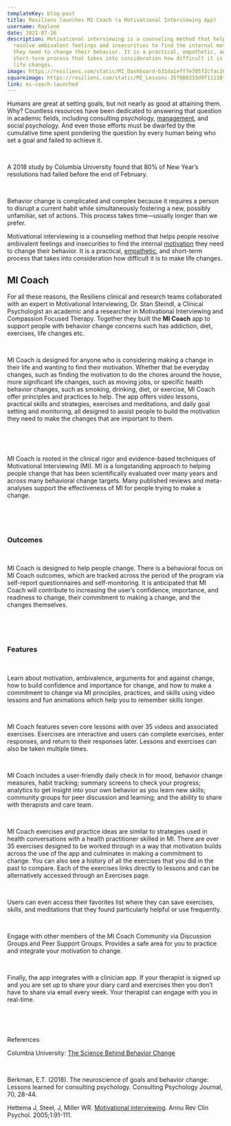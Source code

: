 ```yaml
---
templateKey: blog-post
title: Resiliens launches MI Coach (a Motivational Interviewing App)
username: Raylene
date: 2021-07-26
description: Motivational interviewing is a counseling method that helps people
  resolve ambivalent feelings and insecurities to find the internal motivation
  they need to change their behavior. It is a practical, empathetic, and
  short-term process that takes into consideration how difficult it is to make
  life changes.
image: https://resiliens.com/static/MI_Dashboard-b31da1eff7e705f2cfac26d90104d75c.png
squareimage: https://resiliens.com/static/MI_Lessons-35f080333d9f11138fe210dab2e2b396.png
link: mi-coach-launched
---
```

Humans are great at setting goals, but not nearly as good at attaining them. Why? Countless resources have been dedicated to answering that question in academic fields, including consulting psychology, [management](https://www.psychologytoday.com/us/basics/leadership "Psychology Today looks at management"), and social psychology. And even those efforts must be dwarfed by the cumulative time spent pondering the question by every human being who set a goal and failed to achieve it.

 

A 2018 study by Columbia University found that 80% of New Year’s resolutions had failed before the end of February.

 

Behavior change is complicated and complex because it requires a person to disrupt a current habit while simultaneously fostering a new, possibly unfamiliar, set of actions. This process takes time—usually longer than we prefer.

Motivational interviewing is a counseling method that helps people resolve ambivalent feelings and insecurities to find the internal [motivation](https://www.psychologytoday.com/us/basics/motivation "Psychology Today looks at motivation") they need to change their behavior. It is a practical, [empathetic](https://www.psychologytoday.com/us/basics/empathy "Psychology Today looks at empathetic"), and short-term process that takes into consideration how difficult it is to make life changes.



## MI Coach



For all these reasons, the Resiliens clinical and research teams collaborated with an expert in Motivational Interviewing, Dr. Stan Steindl, a Clinical Psychologist an academic and a researcher in Motivational Interviewing and Compassion Focused Therapy. Together they built the **MI Coach** app to support people with behavior change concerns such has addiction, diet, exercises, life changes etc.

 

MI Coach is designed for anyone who is considering making a change in their life and wanting to find their motivation. Whether that be everyday changes, such as finding the motivation to do the chores around the house, more significant life changes, such as moving jobs, or specific health behavior changes, such as smoking, drinking, diet, or exercise, MI Coach offer principles and practices to help. The app offers video lessons, practical skills and strategies, exercises and meditations, and daily goal setting and monitoring, all designed to assist people to build the motivation they need to make the changes that are important to them.

 

 

MI Coach is rooted in the clinical rigor and evidence-based techniques of Motivational Interviewing (MI). MI is a longstanding approach to helping people change that has been scientifically evaluated over many years and across many behavioral change targets. Many published reviews and meta-analyses support the effectiveness of MI for people trying to make a change.

 

 

### Outcomes

 

MI Coach is designed to help people change. There is a behavioral focus on MI Coach outcomes, which are tracked across the period of the program via self-report questionnaires and self-monitoring. It is anticipated that MI Coach will contribute to increasing the user’s confidence, importance, and readiness to change, their commitment to making a change, and the changes themselves.

 

 

### Features

 

Learn about motivation, ambivalence, arguments for and against change, how to build confidence and importance for change, and how to make a commitment to change via MI principles, practices, and skills using video lessons and fun animations which help you to remember skills longer.

 

MI Coach features seven core lessons with over 35 videos and associated exercises. Exercises are interactive and users can complete exercises, enter responses, and return to their responses later. Lessons and exercises can also be taken multiple times.

 

MI Coach includes a user-friendly daily check in for mood, behavior change measures, habit tracking; summary screens to check your progress; analytics to get insight into your own behavior as you learn new skills; community groups for peer discussion and learning; and the ability to share with therapists and care team.

 

MI Coach exercises and practice ideas are similar to strategies used in health conversations with a health practitioner skilled in MI. There are over 35 exercises designed to be worked through in a way that motivation builds across the use of the app and culminates in making a commitment to change. You can also see a history of all the exercises that you did in the past to compare. Each of the exercises links directly to lessons and can be alternatively accessed through an Exercises page.

 

Users can even access their favorites list where they can save exercises, skills, and meditations that they found particularly helpful or use frequently.

 

Engage with other members of the MI Coach Community via Discussion Groups and Peer Support Groups. Provides a safe area for you to practice and integrate your motivation to change.

 

Finally, the app integrates with a clinician app. If your therapist is signed up and you are set up to share your diary card and exercises then you don’t have to share via email every week. Your therapist can engage with you in real-time.

 

 

References

Columbia University: [The Science Behind Behavior Change](https://www.cuimc.columbia.edu/news/science-behind-behavior-change)

 

Berkman, E.T. (2018). The neuroscience of goals and behavior change: Lessons learned for consulting psychology. Consulting Psychology Journal, 70, 28-44.

Hettema J, Steel, J, Miller WR. [Motivational interviewing](http://www.integration.samhsa.gov/MI_Annual_Review_of_Clinical_Psych.pdf). Annu Rev Clin Psychol. 2005;1:91-111.

 

 

<!--EndFragment-->